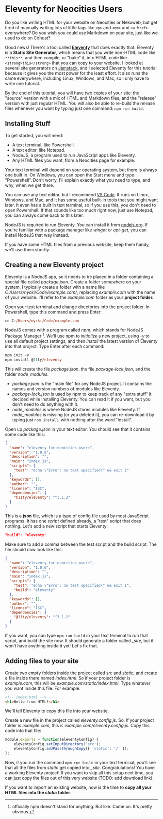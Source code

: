# Eleventy for Neocities Users

Do you like writing HTML for your website on Neocities or Nekoweb, but get tired of manually writing lots of little tags like `<p>` and `<em>` and `<a href>` everywhere? Do you wish you could use Markdown on your site, just like we used to do on Cohost? 

Good news! There's a tool called [**Eleventy**](https://www.11ty.dev/) that does exactly that. Eleventy is a **Static Site Generator**, which means that you write non-HTML code like `**this**`, and then compile, or "bake" it, into HTML code like `<strong>this</strong>` that you can copy to your website. I looked at several site generators on [Jamstack](https://jamstack.org/generators/), and I selected Eleventy for this tutorial because it gives you the most power for the least effort. It also runs the same everywhere, including Linux, Windows, and Mac, so I only have to write one tutorial.

By the end of this tutorial, you will have two copies of your site: the "source" version with a mix of HTML and Markdown files, and the "release" version with just regular HTML. You will also be able to re-build the release files whenever you want by typing just one command: `npm run build`.

## Installing Stuff

To get started, you will need:
- A text terminal, like Powershell.
- A text editor, like Notepad.
- NodeJS, a program used to run JavaScript apps like Eleventy.
- Any HTML files you want, from a Neocities page for example.

Your text terminal will depend on your operating system, but there is always one built in. On Windows, you can open the Start menu and type "Powershell". Don't worry, I'll explain exactly what you need to type, and why, when we get there.

You can use any text editor, but I recommend [VS Code](https://code.visualstudio.com/). It runs on Linux, Windows, and Mac, and it has some useful built-in tools that you might want later. It even has a built in text terminal, so if you use this, you don't need to open Powershell. If that sounds like too much right now, just use Notepad, you can always come back to this later.

NodeJS is required to run Eleventy. You can install it from [nodejs.org](https://nodejs.org/en). If you're familiar with a package manager like *winget* or *apt-get*, you can install NodeJS that way instead.

If you have some HTML files from a previous website, keep them handy, we'll use them shortly.

## Creating a new Eleventy project

Eleventy is a NodeJS app, so it needs to be placed in a folder containing a special file called *package.json*. Create a folder somewhere on your system. I typically create a folder with a name like *C:/Users/nycki/Code/example.com/*, replacing *example.com* with the name of your website. I'll refer to the *example.com* folder as your **project folder.**

Open your text terminal and change directories into the project folder. In Powershell, type this command and press Enter:

```ps
cd C:/Users/nycki/Code/example.com
```

NodeJS comes with a program called *npm*, which stands for NodeJS Package Manager [^1]. We'll use npm to *initialize* a new project, using *-y* to use all default project settings, and then *install* the latest version of Eleventy into that project. Type Enter after each command:

```ps
npm init -y
npm install @11ty/eleventy
```

This will create the file *package.json*, the file *package-lock.json*, and the folder *node_modules*.

- *package.json* is the "main file" for any NodeJS project. It contains the names and version numbers of modules like Eleventy.
- *package-lock.json* is used by npm to keep track of any "extra stuff" it decided while installing Eleventy. You can read it if you want, but you don't need to do anything with it.
- *node_modules* is where NodeJS stores modules like Eleventy. If *node_modules* is missing (or you deleted it), you can re-download it by typing just `npm install`, with nothing after the word "install".

Open up *package.json* in your text editor. You should see that it contains some code like this:

```json
{
  "name": "eleventy-for-neocities-users",
  "version": "1.0.0",
  "description": "",
  "main": "index.js",
  "scripts": {
    "test": "echo \"Error: no test specified\" && exit 1"
  },
  "keywords": [],
  "author": "",
  "license": "ISC",
  "dependencies": {
    "@11ty/eleventy": "^3.1.2"
  }
}
```

This is a **json** file, which is a type of config file used by most JavaScript programs. It has one *script* defined already, a "test" script that does nothing. Let's add a new script that starts Eleventy:

```json
"build": "eleventy"
```

Make sure to add a comma between the test script and the build script. The file should now look like this:

```json
{
  "name": "eleventy-for-neocities-users",
  "version": "1.0.0",
  "description": "",
  "main": "index.js",
  "scripts": {
    "test": "echo \"Error: no test specified\" && exit 1",
    "build": "eleventy"
  },
  "keywords": [],
  "author": "",
  "license": "ISC",
  "dependencies": {
    "@11ty/eleventy": "^3.1.2"
  }
}
```

If you want, you can type `npm run build` in your text terminal to run that script, and build the site now. It should generate a folder called *_site*, but it won't have anything inside it yet! Let's fix that.

[^1]: officially npm doesn't stand for anything. But like. Come on. It's pretty obvious.

## Adding files to your site

Create two empty folders inside the project called *src* and *static*, and create a file inside there named *index.html*. So if your project folder is *example.com*, this will be *example.com/static/index.html*. Type whatever you want inside this file. For example:

```html
<!-- index.html -->
<h1>Hello from HTML!</h1>
```

We'll tell Eleventy to copy this file into your website.

Create a new file in the project called *eleventy.config.js*. So, if your project folder is *example.com*, this is *example.com/eleventy.config.js*. Copy this code into that file:

```js
module.exports = function(eleventyConfig) {
    eleventyConfig.setInputDirectory('src');
    eleventyConfig.addPassthroughCopy({ 'static': '/' });
};
```

Now, if you run the command `npm run build` in your text terminal, you'll see that all the files from *static* get copied into *_site*. Congratulations! You have a working Eleventy project! If you want to skip all this setup next time, you can just copy the files out of this very website (TODO: add download link).

If you want to import an existing website, now is the time to **copy all your HTML files into the *static* folder**.

<!-- ## Step 2: Add Markdown to a page

- Create a new page.md file and generate page/index.html
- Add custom styles with CSS

## Step 3: Create a reusable page layout

- Create a new base.njk layout
- Import the layout from page.md -->
